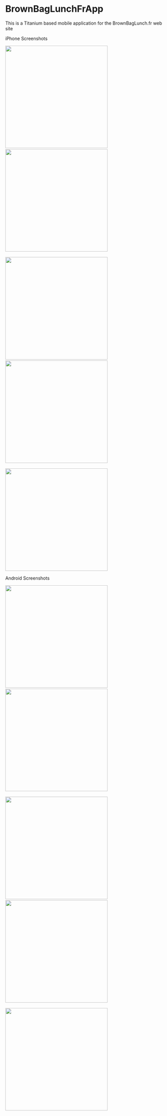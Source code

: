 BrownBagLunchFrApp
================

This is a Titanium based mobile application for the BrownBagLunch.fr web site

iPhone Screenshots

<img src="https://github.com/nadouani/BrownBagLunchFrApp/raw/master/doc/images/iphone/villes.jpg" width="320">&nbsp;
<img src="https://github.com/nadouani/BrownBagLunchFrApp/raw/master/doc/images/iphone/baggers-paris.jpg" width="320">&nbsp;

<img src="https://github.com/nadouani/BrownBagLunchFrApp/raw/master/doc/images/iphone/baggers-nantes.jpg" width="320">&nbsp;
<img src="https://github.com/nadouani/BrownBagLunchFrApp/raw/master/doc/images/iphone/bagger1.jpg" width="320">&nbsp;

<img src="https://github.com/nadouani/BrownBagLunchFrApp/raw/master/doc/images/iphone/bagger2.jpg" width="320">


Android Screenshots

<img src="https://github.com/nadouani/BrownBagLunchFrApp/raw/master/doc/images/android/villes.png" width="320">&nbsp;
<img src="https://github.com/nadouani/BrownBagLunchFrApp/raw/master/doc/images/android/baggers-paris.png" width="320">&nbsp;

<img src="https://github.com/nadouani/BrownBagLunchFrApp/raw/master/doc/images/android/baggers-lyon.png" width="320">&nbsp;
<img src="https://github.com/nadouani/BrownBagLunchFrApp/raw/master/doc/images/android/bagger1.png" width="320">&nbsp;

<img src="https://github.com/nadouani/BrownBagLunchFrApp/raw/master/doc/images/android/bagger3.png" width="320">
 
